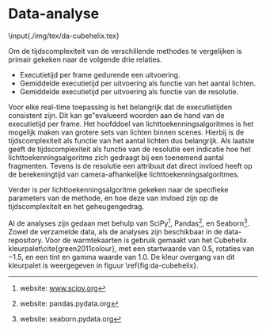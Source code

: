 # Data-analyse

\input{./img/tex/da-cubehelix.tex}

Om de tijdscomplexiteit van de verschillende methodes te vergelijken is primair
gekeken naar de volgende drie relaties.

* Executietijd per frame gedurende een uitvoering.
* Gemiddelde executietijd per uitvoering als functie van het aantal lichten.
* Gemiddelde executietijd per uitvoering als functie van de resolutie.

Voor elke real-time toepassing is het belangrijk dat de executietijden 
consistent zijn. Dit kan ge\"evalueerd woorden aan de hand van de executietijd
per frame. Het hoofddoel van lichttoekenningsalgoritmes is het mogelijk maken van grotere
sets van lichten binnen scenes. Hierbij is de tijdscomplexiteit als functie van
het aantal lichten dus belangrijk. Als laatste geeft de tijdscomplexiteit als functie
van de resolutie een indicatie hoe het lichttoekenningsalgoritme zich gedraagt bij een
toenemend aantal fragmenten. Tevens is de resolutie een attribuut dat direct invloed
heeft op de berekeningtijd van camera-afhankelijke lichttoekenningsalgoritmes.

Verder is per lichttoekenningsalgoritme gekeken naar de specifieke parameters 
van de methode, en hoe deze van invloed zijn op de tijdscomplexiteit en het 
geheugengedrag.

Al de analyses zijn gedaan met behulp van SciPy[^scipy], Pandas[^pandas], en Seaborn[^seaborn]. Zowel de
verzamelde data, als de analyses zijn beschikbaar in de data-repository. 
Voor de warmtekaarten is gebruik gemaakt van het Cubehelix kleurpalet\cite{green2011colour},
met een startwaarde van $0.5$, rotaties van $-1.5$, en een tint en gamma waarde van $1.0$.
De kleur overgang van dit kleurpalet is weergegeven in figuur \ref{fig:da-cubehelix}.

[^scipy]: website: www.scipy.org
[^pandas]: website: pandas.pydata.org
[^seaborn]: website: seaborn.pydata.org

